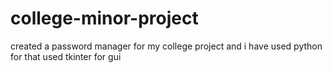 # college-minor-project
created a password manager for my college project and i have used python for that used tkinter for gui
